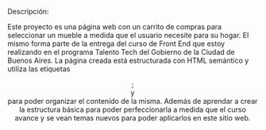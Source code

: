 Descripción:

Este proyecto es una página web con un carrito de compras para seleccionar un mueble a medida que el usuario necesite para su hogar. El mismo forma parte de la entrega del curso de Front End que estoy realizando en el programa Talento Tech del Gobierno de la Ciudad de Buenos Aires.
La página creada está estructurada con HTML semántico y utiliza las etiquetas <header>; <main> y <footer> para poder organizar el contenido de la misma. Además de aprendar a crear la estructura básica para poder perfeccionarla a medida que el curso avance y se vean temas nuevos para poder aplicarlos en este sitio web.

